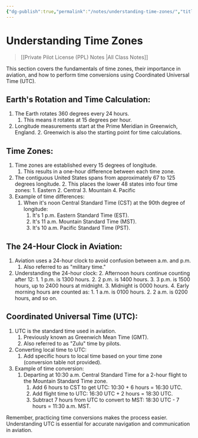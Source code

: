 ```yaml
---
{"dg-publish":true,"permalink":"/notes/understanding-time-zones/","title":"Understanding Time Zones","tags":["aviation","classnotes"]}
---
```



# Understanding Time Zones
> [[Private Pilot License (PPL) Notes \|All Class Notes]]

This section covers the fundamentals of time zones, their importance in aviation, and how to perform time conversions using Coordinated Universal Time (UTC).

## Earth's Rotation and Time Calculation:

1. The Earth rotates 360 degrees every 24 hours.
    1. This means it rotates at 15 degrees per hour.
2. Longitude measurements start at the Prime Meridian in Greenwich, England.
    2. Greenwich is also the starting point for time calculations.

## Time Zones:

1. Time zones are established every 15 degrees of longitude.
    1. This results in a one-hour difference between each time zone.
2. The contiguous United States spans from approximately 67 to 125 degrees longitude.
    2. This places the lower 48 states into four time zones:
        1. Eastern
        2. Central
        3. Mountain
        4. Pacific
3. Example of time differences:
    1. When it's noon Central Standard Time (CST) at the 90th degree of longitude:
        1. It's 1 p.m. Eastern Standard Time (EST).
        2. It's 11 a.m. Mountain Standard Time (MST).
        3. It's 10 a.m. Pacific Standard Time (PST).

## The 24-Hour Clock in Aviation:

1. Aviation uses a 24-hour clock to avoid confusion between a.m. and p.m.
    1. Also referred to as "military time."
2. Understanding the 24-hour clock:
    2. Afternoon hours continue counting after 12:
        1. 1 p.m. is 1300 hours.
        2. 2 p.m. is 1400 hours.
        3. 3 p.m. is 1500 hours, up to 2400 hours at midnight.
    3. Midnight is 0000 hours.
    4. Early morning hours are counted as:
        1. 1 a.m. is 0100 hours.
        2. 2 a.m. is 0200 hours, and so on.

## Coordinated Universal Time (UTC):

1. UTC is the standard time used in aviation.
    1. Previously known as Greenwich Mean Time (GMT).
    2. Also referred to as "Zulu" time by pilots.
2. Converting local time to UTC:
    1. Add specific hours to local time based on your time zone (conversion table not provided).
3. Example of time conversion:
    1. Departing at 10:30 a.m. Central Standard Time for a 2-hour flight to the Mountain Standard Time zone.
        1. Add 6 hours to CST to get UTC: 10:30 + 6 hours = 16:30 UTC.
        2. Add flight time to UTC: 16:30 UTC + 2 hours = 18:30 UTC.
        3. Subtract 7 hours from UTC to convert to MST: 18:30 UTC - 7 hours = 11:30 a.m. MST.

Remember, practicing time conversions makes the process easier. Understanding UTC is essential for accurate navigation and communication in aviation.